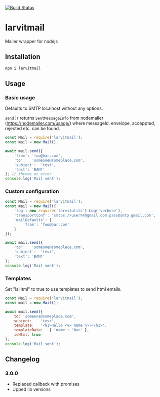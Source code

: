 [![Build Status](https://github.com/larvit/larvitmail/actions/workflows/ci.yml/badge.svg)](https://github.com/larvit/larvitmail/actions)

# larvitmail

Mailer wrapper for nodejs

## Installation

```bash
npm i larvitmail
```

## Usage

### Basic usage

Defaults to SMTP localhost without any options.

```send()``` returns ```SentMessageInfo``` from nodemailer (https://nodemailer.com/usage/)
where messageId, envelope, acceppted, rejected etc. can be found.

```javascript
const Mail = require('larvitmail');
const mail = new Mail();

await mail.send({
	'from':	'foo@bar.com',
	'to':	'someone@someplace.com',
	'subject':	'test',
	'text':	'BAM!'
}; // throws on error
console.log('Mail sent');
```

### Custom configuration

```javascript
const Mail = require('larvitmail');
const mail = new Mail({
	'log': new require('larvitutils').Log('verbose'),
	'transportConf': 'smtps://user%40gmail.com:pass@smtp.gmail.com',
	'mailDefaults': {
		'from': 'foo@bar.com'
	}
});

await mail.send({
	'to':	'someone@someplace.com',
	'subject':	'test',
	'text':	'BAM!'
};
console.log('Mail sent');
```

### Templates

Set "isHtml" to true to use templates to send html emails.

```javascript
const Mail = require('larvitmail');
const mail = new Mail();

await mail.send({
	to:	'someone@someplace.com',
	subject:	'test',
	template:	'<h1>Hello <%= name %>!</h1>',
	templateData:	{ 'name': 'bar' },
	isHtml:	true
};
console.log('Mail sent');
```

## Changelog
### 3.0.0
- Replaced callback with promises
- Upped lib versions